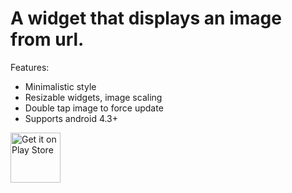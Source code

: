 # A widget that displays an image from url.

Features:
- Minimalistic style
- Resizable widgets, image scaling
- Double tap image to force update
- Supports android 4.3+

<a href="https://play.google.com/store/apps/details?id=com.ibuffed.webimagewidget"><img src="https://play.google.com/intl/en_us/badges/images/generic/en_badge_web_generic.png" alt="Get it on Play Store" height="80"></a>

